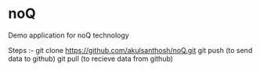 # noQ
Demo application for noQ technology

Steps :-
git clone https://github.com/akulsanthosh/noQ.git
git push (to send data to github)
git pull (to recieve data from github)
